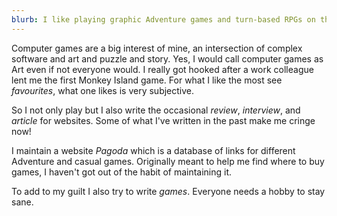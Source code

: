 ```yaml
---
blurb: I like playing graphic Adventure games and turn-based RPGs on the computer
---
```

Computer games are a big interest of mine, an intersection of
complex software and art and puzzle and story.  Yes, I would call
computer games as Art even if not everyone would.  I really
got hooked after a work colleague lent me the first Monkey
Island game.  For what I like the most see *favourites*, what one
likes is very subjective.

So I not only play but I also write the occasional *review*,
*interview*, and *article* for websites.  Some of
what I've written in the past make me cringe now!

I maintain a website *Pagoda* which is a database of links for
different Adventure and casual games.  Originally meant to help
me find where to buy games, I haven't got out of the habit of
maintaining it.

To add to my guilt I also try to write *games*.  Everyone
needs a hobby to stay sane.
